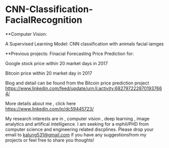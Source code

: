 # CNN-Classification-FacialRecognition

**Computer Vision: 

A Supervised Learning Model: CNN classification with animals facial iamges


**Previous projects:
Finacial Forecasting
Price Prediction for:

Google stock price within 20 market days in 2017

Bitcoin price within 20 market day in 2017

Blog and detail can be found from the Bitcoin price prediction project https://www.linkedin.com/feed/update/urn:li:activity:6827972228701937664/

More details about me , click here https://www.linkedin.com/in/dc59445723/

My research interests are in , computer vision , deep learning , image analytics and artifical intelligence. I am seeking for a mphil/PHD from computer science and engineering related discplines. Please drop your email to kalung531@gmail.com if you have any suggestionsfrom my projects or feel free to share you thoughts!
